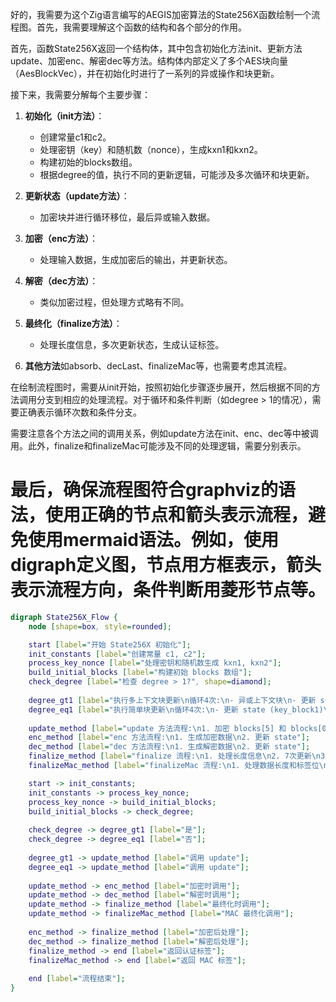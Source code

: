 好的，我需要为这个Zig语言编写的AEGIS加密算法的State256X函数绘制一个流程图。首先，我需要理解这个函数的结构和各个部分的作用。

首先，函数State256X返回一个结构体，其中包含初始化方法init、更新方法update、加密enc、解密dec等方法。结构体内部定义了多个AES块向量（AesBlockVec），并在初始化时进行了一系列的异或操作和块更新。

接下来，我需要分解每个主要步骤：

1. **初始化（init方法）**：
   - 创建常量c1和c2。
   - 处理密钥（key）和随机数（nonce），生成kxn1和kxn2。
   - 构建初始的blocks数组。
   - 根据degree的值，执行不同的更新逻辑，可能涉及多次循环和块更新。

2. **更新状态（update方法）**：
   - 加密块并进行循环移位，最后异或输入数据。

3. **加密（enc方法）**：
   - 处理输入数据，生成加密后的输出，并更新状态。

4. **解密（dec方法）**：
   - 类似加密过程，但处理方式略有不同。

5. **最终化（finalize方法）**：
   - 处理长度信息，多次更新状态，生成认证标签。

6. **其他方法**如absorb、decLast、finalizeMac等，也需要考虑其流程。

在绘制流程图时，需要从init开始，按照初始化步骤逐步展开，然后根据不同的方法调用分支到相应的处理流程。对于循环和条件判断（如degree > 1的情况），需要正确表示循环次数和条件分支。

需要注意各个方法之间的调用关系，例如update方法在init、enc、dec等中被调用。此外，finalize和finalizeMac可能涉及不同的处理逻辑，需要分别表示。

最后，确保流程图符合graphviz的语法，使用正确的节点和箭头表示流程，避免使用mermaid语法。例如，使用digraph定义图，节点用方框表示，箭头表示流程方向，条件判断用菱形节点等。
================================================
```dot
digraph State256X_Flow {
    node [shape=box, style=rounded];

    start [label="开始 State256X 初始化"];
    init_constants [label="创建常量 c1, c2"];
    process_key_nonce [label="处理密钥和随机数生成 kxn1, kxn2"];
    build_initial_blocks [label="构建初始 blocks 数组"];
    check_degree [label="检查 degree > 1?", shape=diamond];
    
    degree_gt1 [label="执行多上下文块更新\n循环4次:\n- 异或上下文块\n- 更新 state (key_block1)\n- 更新 state (key_block2)\n- 更新 state (kxn1)\n- 更新 state (kxn2)"];
    degree_eq1 [label="执行简单块更新\n循环4次:\n- 更新 state (key_block1)\n- 更新 state (key_block2)\n- 更新 state (kxn1)\n- 更新 state (kxn2)"];
    
    update_method [label="update 方法流程:\n1. 加密 blocks[5] 和 blocks[0]\n2. 循环移位加密块\n3. 异或输入数据到 blocks[0]"];
    enc_method [label="enc 方法流程:\n1. 生成加密数据\n2. 更新 state"];
    dec_method [label="dec 方法流程:\n1. 生成解密数据\n2. 更新 state"];
    finalize_method [label="finalize 流程:\n1. 处理长度信息\n2. 7次更新\n3. 生成认证标签"];
    finalizeMac_method [label="finalizeMac 流程:\n1. 处理数据长度和标签位\n2. 7次更新\n3. 处理多 degree 标签\n4. 返回最终标签"];

    start -> init_constants;
    init_constants -> process_key_nonce;
    process_key_nonce -> build_initial_blocks;
    build_initial_blocks -> check_degree;
    
    check_degree -> degree_gt1 [label="是"];
    check_degree -> degree_eq1 [label="否"];
    
    degree_gt1 -> update_method [label="调用 update"];
    degree_eq1 -> update_method [label="调用 update"];
    
    update_method -> enc_method [label="加密时调用"];
    update_method -> dec_method [label="解密时调用"];
    update_method -> finalize_method [label="最终化时调用"];
    update_method -> finalizeMac_method [label="MAC 最终化调用"];
    
    enc_method -> finalize_method [label="加密后处理"];
    dec_method -> finalize_method [label="解密后处理"];
    finalize_method -> end [label="返回认证标签"];
    finalizeMac_method -> end [label="返回 MAC 标签"];
    
    end [label="流程结束"];
}
```